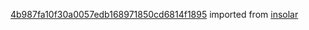 [4b987fa10f30a0057edb168971850cd6814f1895](https://github.com/insolar/insolar/commit/4b987fa10f30a0057edb168971850cd6814f1895) imported from [insolar](https://github.com/insolar/insolar)
